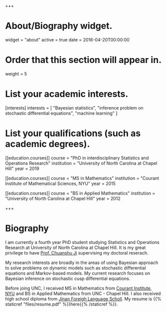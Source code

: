 +++
# About/Biography widget.
widget = "about"
active = true
date = 2016-04-20T00:00:00

# Order that this section will appear in.
weight = 5

# List your academic interests.
[interests]
  interests = [
    "Bayesian statistics",
    "inference problem on stochastic differential equations",
    "machine learning"
  ]

# List your qualifications (such as academic degrees).
[[education.courses]]
  course = "PhD in interdisciplinary Statistics and Operations Research"
  institution = "University of North Carolina at Chapel Hill"
  year = 2019

[[education.courses]]
  course = "MS in Mathematics"
  institution = "Courant Institute of Mathematical Sciences, NYU"
  year = 2015

[[education.courses]]
  course = "BS in Applied Mathematics"
  institution = "University of North Carolina at Chapel Hill"
  year = 2012
 
+++

# Biography

I am currently a fourth year PhD student studying Statistics and Operations Research at University of North Carolina at Chapel Hill. It is my great privilege to have [Prof. Chuanshu Ji](http://www.stat.unc.edu/faculty/ji.html) supervising my doctoral reserach. 
 
 My research interests are broadly in the areas of using Bayesian approach to solve problems on dynamic models such as stochastic differential equations and Markov-based models. My current research focuses on Bayesian inference on stochastic cusp differential equations. 

 Before joing UNC, I received MS in Mathematics from [Courant Institute, NYU](https://cims.nyu.edu/) and BS in Applied Mathematics from UNC - Chapel Hill. I also received high school diploma from [Jinan Foreigh Language Scholl](https://www.jnflw.com). My resume is {{% staticref "files/resume.pdf" %}}here{{% /staticref %}}.
